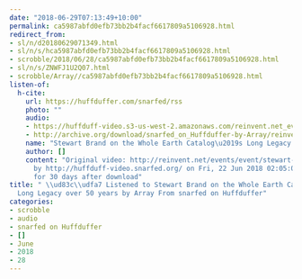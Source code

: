 ```yaml
---
date: "2018-06-29T07:13:49+10:00"
permalink: ca5987abfd0efb73bb2b4facf6617809a5106928.html
redirect_from:
- sl/n/d20180629071349.html
- sl/n/s/hca5987abfd0efb73bb2b4facf6617809a5106928.html
- scrobble/2018/06/28/ca5987abfd0efb73bb2b4facf6617809a5106928.html
- sl/n/s/ZNWFJ1U2Q07.html
- scrobble/Array//ca5987abfd0efb73bb2b4facf6617809a5106928.html
listen-of:
  h-cite:
    url: https://huffduffer.com/snarfed/rss
    photo: ""
    audio:
    - https://huffduff-video.s3-us-west-2.amazonaws.com/reinvent.net_events_event_stewart-brand-on-the-whole-earth-catalogs-long-legacy-over-50-years.mp3
    - http://archive.org/download/snarfed_on_Huffduffer-by-Array/reinvent.net_events_event_stewart-brand-on-the-whole-earth-catalogs-long-legacy-over-50-years.mp3
    name: "Stewart Brand on the Whole Earth Catalog\u2019s Long Legacy over 50 years"
    author: []
    content: "Original video: http://reinvent.net/events/event/stewart-brand-on-the-whole-earth-catalogs-long-legacy-over-50-years/\r\nDownloaded
      by http://huffduff-video.snarfed.org/ on Fri, 22 Jun 2018 02:05:03 GMT\r\nAvailable
      for 30 days after download"
title: " \\ud83c\\udfa7 Listened to Stewart Brand on the Whole Earth Catalog\u2019s
  Long Legacy over 50 years by Array From snarfed on Huffduffer"
categories:
- scrobble
- audio
- snarfed on Huffduffer
- []
- June
- 2018
- 28
---
```

